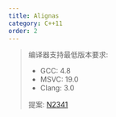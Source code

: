 ```yaml
---
title: Alignas
category: C++11
order: 2
---
```


> 编译器支持最低版本要求:
> * GCC: 4.8
> * MSVC: 19.0
> * Clang: 3.0
>
> 提案: [N2341](http://www.open-std.org/jtc1/sc22/wg21/docs/papers/2007/n2341.pdf)

